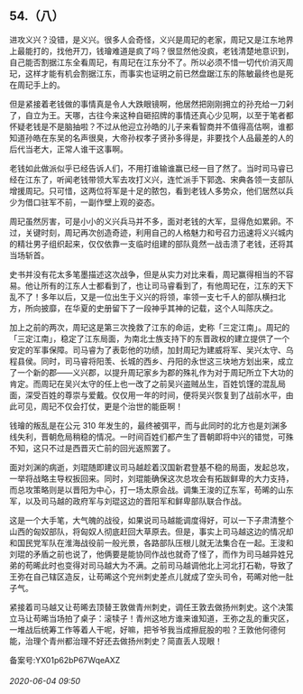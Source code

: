 ## 54.（八）
进攻义兴？没错，是义兴。很多人会奇怪，义兴是周玘的老家，周玘又是江东地界上最能打的，找他开刀，钱璯难道是疯了吗？很显然他没疯，老钱清楚地意识到，自己能否割据江东全看周玘，有周玘在江东分不了。所以必须不惜一切代价消灭周玘，这样才能有机会割据江东，而事实也证明之前已然盘踞江东的陈敏最终也是死在周玘手上的。



但是紧接着老钱做的事情真是令人大跌眼镜啊，他居然把刚刚拥立的孙充给一刀剁了，自立为王。天哪，古往今来这种自砸招牌的事情还真心少见啊，以至于笔者都怀疑老钱是不是脑抽啦？不过从他迎立孙皓的儿子来看智商并不值得高估啊，谁都知道孙皓在东吴的名声很臭，大帝孙权孝子贤孙多得是，非要找个人品最差的人的后代当老大，正常人谁干这事啊。



老钱如此做派似乎已经告诉人们，不用打谁输谁赢已经一目了然了。当时司马睿已经在江东了，听闻老钱带领大军去攻打义兴，连忙派手下郭逸、宋典各领一支部队增援周玘。只可惜，这两位将军是十足的脓包，看到老钱人多势众，他们居然以兵少为借口驻军不前，一副作壁上观的姿态。



周玘虽然厉害，可是小小的义兴兵马并不多，面对老钱的大军，显得危如累卵。不过，关键时刻，周玘再次创造奇迹，利用自己的人格魅力和号召力迅速将义兴城内的精壮男子组织起来，仅仅依靠一支临时组建的部队竟然一战击溃了老钱，还将其当场斩首。



史书并没有花太多笔墨描述这次战争，但是从实力对比来看，周玘赢得相当的不容易。他让所有的江东人士都看到了，也让司马睿看到了，有他周玘在，江东的天下乱不了！多年以后，又是一位出生于义兴的将领，率领一支七千人的部队横扫北方，所向披靡，在华夏的史册留下了一段神乎其神的记载，这个人叫陈庆之。



加上之前的两次，周玘这是第三次挽救了江东的命运，史称「三定江南」。周玘的「三定江南」，稳定了江东局面，为南北士族支持下的东晋政权的建立提供了一个安定的军事保障。司马睿为了表彰他的功绩，加封周玘为建威将军、吴兴太守、乌程县侯。同时，司马睿将阳羡、长城的西乡、丹阳的永世这三块地方划出来，成立了一个新的郡——义兴郡，以提升周玘家乡为郡的殊礼作为对于周玘所立下大功的肯定。而周玘在吴兴太守的任上也一改了之前吴兴盗贼丛生，百姓饥馑的混乱局面，深受百姓的尊崇与爱戴。仅仅用一年的时间，便将吴兴恢复到了战前水平，由此可见，周玘不仅会打仗，更是个治世的能臣啊！



钱璯的叛乱是在公元 310 年发生的，最终被弭平，而与此同时的北方也是刘渊多线失利，晋朝危局稍稳的情况。一时间百姓们都产生了晋朝即将中兴的错觉，可殊不知，这只不过是西晋灭亡前的回光返照罢了。



面对刘渊的病逝，刘琨随即建议司马越趁着汉国新君登基不稳的局面，发起总攻，一举将战略主导权扳回来。同时，刘琨能确保这次总攻会有拓跋鲜卑的大力支持，而总攻策略则是以晋阳为中心，打一场太原会战。调集王浚的辽东军，苟晞的山东军，以及司马越的政府军与刘琨这边的晋阳军和鲜卑部队联合作战。



这是一个大手笔，大气魄的战役，如果说司马越能调度得好，可以一下子肃清整个山西的匈奴部队，将匈奴人彻底赶回大草原去。但是，事实上司马越这边的情况却和国民党军队在淮海战役前一般光景，各路部队压根儿就无法集合在一起。王浚和刘琨的矛盾之前也说了，他俩要是能协同作战也就奇了怪了，而作为司马越异姓兄弟的苟晞此时也变得对司马越大为不满。之前司马越调他北上河北打石勒，导致了王弥在自己辖区造反，让苟晞这个兖州刺史差点儿就成了空头司令，苟晞对他一肚子气。



紧接着司马越又让苟晞去顶替王敦做青州刺史，调任王敦去做扬州刺史。这个决策立马让苟晞当场拍了桌子：滚犊子！青州这地方谁来谁知道，王弥之乱的重灾区，一堆战后统筹工作等着人干呢，好嘛，把爷爷我当成擦屁股的啦？王敦他何德何能，治理个青州都治理不好还去做扬州刺史？简直丢人现眼！



备案号:YX01p62bP67WqeAXZ


###### 2020-06-04 09:50
